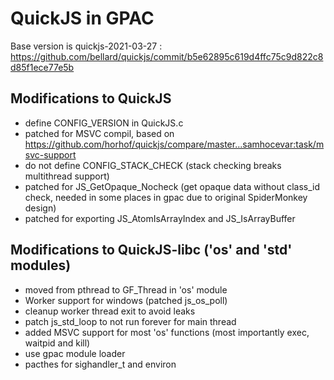 # QuickJS in GPAC
Base version is quickjs-2021-03-27 :
	https://github.com/bellard/quickjs/commit/b5e62895c619d4ffc75c9d822c8d85f1ece77e5b
	
## Modifications to QuickJS
- define CONFIG_VERSION in QuickJS.c
- patched for MSVC compil, based on https://github.com/horhof/quickjs/compare/master...samhocevar:task/msvc-support
- do not define CONFIG_STACK_CHECK (stack checking breaks multithread support)
- patched for JS_GetOpaque_Nocheck (get opaque data without class_id check, needed in some places in gpac due to original SpiderMonkey design)
- patched for exporting JS_AtomIsArrayIndex and JS_IsArrayBuffer

## Modifications to QuickJS-libc ('os' and 'std' modules)
- moved from pthread to GF_Thread in 'os' module
- Worker support for windows (patched js_os_poll)
- cleanup worker thread exit to avoid leaks
- patch js_std_loop to not run forever for main thread
- added MSVC support for most 'os' functions (most importantly exec, waitpid and kill)
- use gpac module loader
- pacthes for sighandler_t and environ

